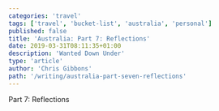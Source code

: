 ```yaml
---
categories: 'travel'
tags: ['travel', 'bucket-list', 'australia', 'personal']
published: false
title: 'Australia: Part 7: Reflections'
date: 2019-03-31T08:11:35+01:00
description: 'Wanted Down Under'
type: 'article'
author: 'Chris Gibbons'
path: '/writing/australia-part-seven-reflections'
---
```


Part 7: Reflections

